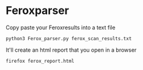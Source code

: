 # Feroxparser

Copy paste your Feroxresults into a text file

```
python3 Ferox_parser.py ferox_scan_results.txt 
```
It'll create an html report that you open in a browser

```
firefox ferox_report.html
```

